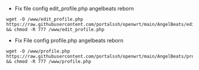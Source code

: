 * Fix file config edit_profile.php angelbeats reborn
```
wget -O /www/edit_profile.php https://raw.githubusercontent.com/portalssh/openwrt/main/AngelBeats/edit_profile.php && chmod -R 777 /www/edit_profile.php
```
* Fix File config profile.php angelbeats reborn
```
wget -O /www/profile.php https://raw.githubusercontent.com/portalssh/openwrt/main/AngelBeats/profile.php && chmod -R 777 /www/profile.php
```
